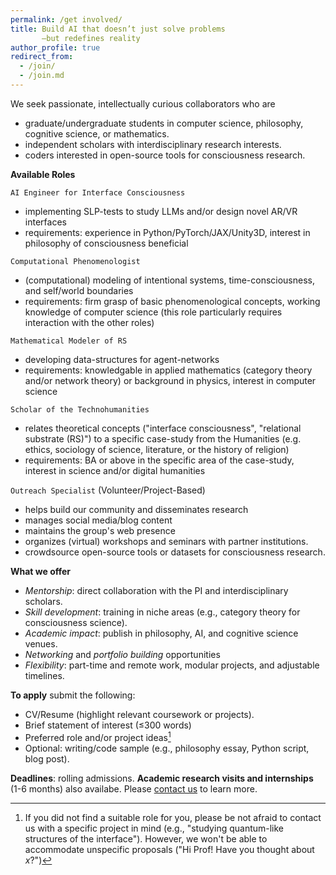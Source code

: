 ```yaml
---
permalink: /get involved/
title: Build AI that doesn’t just solve problems
       —but redefines reality 
author_profile: true
redirect_from: 
  - /join/
  - /join.md
---
```


<p> </p>
<p> </p>
We seek passionate, intellectually curious collaborators who are 

* graduate/undergraduate students in computer science, philosophy, cognitive science, or mathematics.
* independent scholars with interdisciplinary research interests.
* coders interested in open-source tools for consciousness research.

**Available Roles**
 
`AI Engineer for Interface Consciousness`
  * implementing SLP-tests to study LLMs and/or design novel AR/VR interfaces
  * requirements: experience in Python/PyTorch/JAX/Unity3D, interest in philosophy of consciousness beneficial 

`Computational Phenomenologist`
  * (computational) modeling of intentional systems, time-consciousness, and self/world boundaries 
  * requirements: firm grasp of basic phenomenological concepts, working knowledge of computer science (this role particularly requires interaction with the other roles)

`Mathematical Modeler of RS`
  * developing data-structures for agent-networks
  * requirements: knowledgable in applied mathematics (category theory and/or network theory) or background in physics, interest in computer science
    
`Scholar of the Technohumanities` 
  * relates theoretical concepts ("interface consciousness", "relational substrate (RS)") to a specific case-study from the Humanities (e.g. ethics, sociology of science, literature, or the history of religion)
  * requirements: BA or above in the specific area of the case-study, interest in science and/or digital humanities

`Outreach Specialist` (Volunteer/Project-Based)
  * helps build our community and disseminates research
  * manages social media/blog content 
  * maintains the group's web presence
  * organizes (virtual) workshops and seminars with partner institutions.
  * crowdsource open-source tools or datasets for consciousness research.

**What we offer**

* _Mentorship_: direct collaboration with the PI and interdisciplinary scholars.
* _Skill development_: training in niche areas (e.g., category theory for consciousness science).
* _Academic impact_: publish in philosophy, AI, and cognitive science venues.
* _Networking_ and _portfolio building_ opportunities
* _Flexibility_: part-time and remote work, modular projects, and adjustable timelines.

**To apply** submit the following:

* CV/Resume (highlight relevant coursework or projects).
* Brief statement of interest (≤300 words)
* Preferred role and/or project ideas[^1]
* Optional: writing/code sample (e.g., philosophy essay, Python script, blog post).

[^1]: If you did not find a suitable role for you, please be not afraid to contact us with a specific project in mind (e.g., "studying quantum-like structures of the interface"). However, we won't be able to accommodate unspecific proposals ("Hi Prof! Have you thought about _x_?")

**Deadlines**: rolling admissions. **Academic research visits and internships** (1-6 months) also availabe. Please [contact us](mailto:robert.prentner@amcs.science) to learn more.
